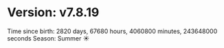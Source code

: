 # Version: v7.8.19
Time since birth: 2820 days, 67680 hours, 4060800 minutes, 243648000 seconds
Season: Summer ☀️

